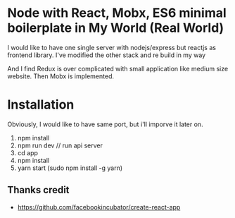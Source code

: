 # Node with React, Mobx, ES6 minimal boilerplate in My World (Real World)

I would like to have one single server with nodejs/express 
but reactjs as frontend library. I've modified the other stack and re build in my way

And I find Redux is over complicated with small application like medium size website.
Then Mobx is implemented.

# Installation 
Obviously, I would like to have same port, but i'll imporve it later on.

1. npm install
2. npm run dev // run api server
3. cd app 
4. npm install
5. yarn start (sudo npm install -g yarn)



## Thanks credit
 - https://github.com/facebookincubator/create-react-app